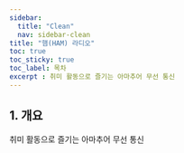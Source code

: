 ```yaml
---
sidebar:
  title: "Clean"
  nav: sidebar-clean
title: "햄(HAM) 라디오"
toc: true
toc_sticky: true
toc_label: 목차
excerpt : 취미 활동으로 즐기는 아마추어 무선 통신
---
```


## 1. 개요

취미 활동으로 즐기는 아마추어 무선 통신
